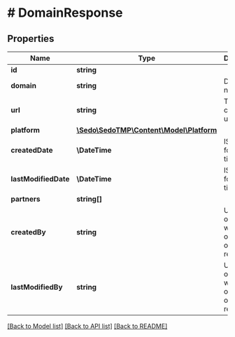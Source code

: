 # # DomainResponse

## Properties

Name | Type | Description | Notes
------------ | ------------- | ------------- | -------------
**id** | **string** |  | [optional]
**domain** | **string** | Domain name | [optional]
**url** | **string** | The content site url | [optional]
**platform** | [**\Sedo\SedoTMP\Content\Model\Platform**](Platform.md) |  | [optional]
**createdDate** | **\DateTime** | ISO-8601 formatted timestamp | [optional]
**lastModifiedDate** | **\DateTime** | ISO-8601 formatted timestamp | [optional]
**partners** | **string[]** |  | [optional]
**createdBy** | **string** | Username of the user who operated on the resource | [optional]
**lastModifiedBy** | **string** | Username of the user who operated on the resource | [optional]

[[Back to Model list]](../../README.md#models) [[Back to API list]](../../README.md#endpoints) [[Back to README]](../../README.md)
